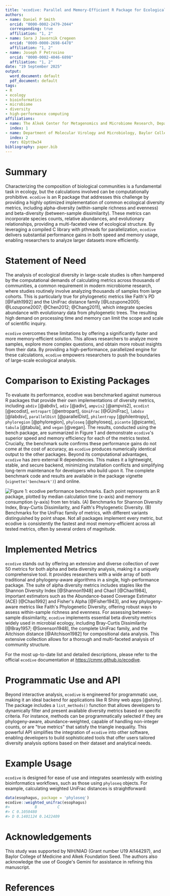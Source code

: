 ```yaml
---
title: 'ecodive: Parallel and Memory-Efficient R Package for Ecological Diversity Analysis'
authors:
- name: Daniel P Smith
  orcid: "0000-0002-2479-2044"
  corresponding: true
  affiliation: "1, 2"
- name: Sara J Javornik Cregeen
  orcid: "0009-0000-2698-6478"
  affiliation: "1, 2"
- name: Joseph F Petrosino
  orcid: "0000-0002-4046-6898"
  affiliation: "1, 2"
date: "19 September 2025"
output:
  word_document: default
  pdf_document: default
tags:
- R
- ecology
- bioinformatics
- microbiome
- diversity
- high-performance computing
affiliations:
- name: The Alkek Center for Metagenomics and Microbiome Research, Department of Molecular Virology and Microbiology, Baylor College of Medicine, Houston, TX 77030, USA
  index: 1
- name: Department of Molecular Virology and Microbiology, Baylor College of Medicine, Houston, TX, USA
  index: 2
  ror: 02pttbw34
bibliography: paper.bib
---
```




# Summary

Characterizing the composition of biological communities is a fundamental task
in ecology, but the calculations involved can be computationally prohibitive.
`ecodive` is an R package that addresses this challenge by providing a highly
optimized implementation of common ecological diversity metrics, including
alpha-diversity (within-sample richness and evenness) and beta-diversity
(between-sample dissimilarity). These metrics can incorporate species counts,
relative abundances, and evolutionary relationships, providing a multi-faceted
view of ecological structure. By leveraging a compiled C library with pthreads
for parallelization, `ecodive` delivers substantial performance gains in both
speed and memory usage, enabling researchers to analyze larger datasets more
efficiently.



# Statement of Need

The analysis of ecological diversity in large-scale studies is often hampered by
the computational demands of calculating metrics across thousands of
communities, a common requirement in modern microbiome research, where studies
routinely involve analyzing thousands of samples from large cohorts. This is
particularly true for phylogenetic metrics like Faith's PD [@Faith1992] and the
UniFrac distance family [@Lozupone2005; @Lozupone2007; @Chen2012; @Chang2011],
which integrate species abundance with evolutionary data from phylogenetic
trees. The resulting high demand on processing time and memory can limit the
scope and scale of scientific inquiry.

`ecodive` overcomes these limitations by offering a significantly faster and
more memory-efficient solution. This allows researchers to analyze more samples,
explore more complex questions, and obtain more robust insights from their data.
By providing a high-performance, parallelized engine for these calculations,
`ecodive` empowers researchers to push the boundaries of large-scale ecological
analysis.



# Comparison to Existing Packages

To evaluate its performance, ecodive was benchmarked against numerous R packages
that provide their own implementations of diversity metrics, including `abdiv`
[@abdiv], `adiv` [@adiv], `ampvis2` [@ampvis2], `ecodist` [@ecodist],
`entropart` [@entropart], `GUniFrac` [@GUniFrac], `labdsv` [@labdsv],
`parallelDist` [@parallelDist], `philentropy` [@philentropy], `phyloregion`
[@phyloregion], `phyloseq` [@phyloseq], `picante` [@picante], `tabula`
[@tabula], and `vegan` [@vegan]. The results, conducted using the bench package,
are summarized in Figure 1 and demonstrate `ecodive`'s superior speed and memory
efficiency for each of the metrics tested. Crucially, the benchmark suite
confirms these performance gains do not come at the cost of accuracy, as
`ecodive` produces numerically identical output to the other packages. Beyond
its computational advantages, `ecodive` has zero external R dependencies. This
makes it a lightweight, stable, and secure backend, minimizing installation
conflicts and simplifying long-term maintenance for developers who build upon
it. The complete benchmark code and results are available in the package
vignette (`vignette('benchmark')`) and online.

![Figure 1: `ecodive` performance benchmarks. Each point represents an R package, plotted by median calculation time (x-axis) and memory consumption (y-axis) from ten trials. (A) Benchmarks for Shannon Diversity Index, Bray-Curtis Dissimilarity, and Faith's Phylogenetic Diversity. (B) Benchmarks for the UniFrac family of metrics, with different variants distinguished by point shape. Not all packages implement every metric, but `ecodive` is consistently the fastest and most memory-efficient across all tested metrics, often by several orders of magnitude.](figures/fig1.svg)



# Implemented Metrics

`ecodive` stands out by offering an extensive and diverse collection of over 50
metrics for both alpha and beta diversity analysis, making it a uniquely
comprehensive tool. It provides researchers with a wide array of both
traditional and phylogeny-aware algorithms in a single, high-performance
package. The suite of alpha diversity metrics includes staples like the Shannon
Diversity Index [@Shannon1948] and Chao1 [@Chao1984], important estimators such
as the Abundance-based Coverage Estimator (ACE) [@Chao1992] and Fisher's Alpha
[@Fisher1943], and key phylogeny-aware metrics like Faith's Phylogenetic
Diversity, offering robust ways to assess within-sample richness and evenness.
For assessing between-sample dissimilarity, `ecodive` implements essential beta
diversity metrics widely used in microbial ecology, including Bray-Curtis
Dissimilarity [@Bray1957; @Sorenson1948], the complete UniFrac family, and the
Aitchison distance [@Aitchison1982] for compositional data analysis. This
extensive collection allows for a thorough and multi-faceted analysis of
community structure.

For the most up-to-date list and detailed descriptions, please refer to the
official `ecodive` documentation at <https://cmmr.github.io/ecodive>.



# Programmatic Use and API

Beyond interactive analysis, `ecodive` is engineered for programmatic use,
making it an ideal backend for applications like R Shiny web apps [@shiny]. The
package includes a `list_methods()` function that allows developers to
dynamically filter and present available diversity metrics based on specific
criteria. For instance, methods can be programmatically selected if they are
phylogeny-aware, abundance-weighted, capable of handling non-integer counts, or
are "true metrics" that satisfy the triangle inequality. This powerful API
simplifies the integration of `ecodive` into other software, enabling developers
to build sophisticated tools that offer users tailored diversity analysis
options based on their dataset and analytical needs.



# Example Usage

`ecodive` is designed for ease of use and integrates seamlessly with existing
bioinformatics workflows, such as those using `phyloseq` objects. For example,
calculating weighted UniFrac distances is straightforward:

``` r
data(esophagus, package = 'phyloseq')
ecodive::weighted_unifrac(esophagus)
#>           B         C
#> C 0.1050480          
#> D 0.1401124 0.1422409
```



# Acknowledgements

This study was supported by NIH/NIAD (Grant number U19 AI144297), and Baylor
College of Medicine and Alkek Foundation Seed. The authors also acknowledge the
use of Google's Gemini for assistance in refining this manuscript.


# References
